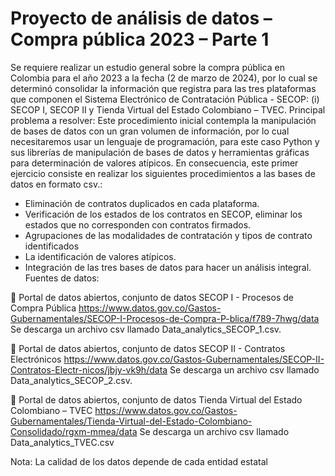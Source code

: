 # Proyecto de análisis de datos – Compra pública 2023 – Parte 1

Se requiere realizar un estudio general sobre la compra pública en Colombia para el año 2023 a la fecha (2 de marzo de 2024), por lo cual se determinó consolidar la información que registra para las tres plataformas que componen el Sistema Electrónico de Contratación Pública - SECOP: (i) SECOP I, SECOP II y Tienda Virtual del Estado Colombiano – TVEC. 
Principal problema a resolver:
Este procedimiento inicial contempla la manipulación de bases de datos con un gran volumen de información, por lo cual necesitaremos usar un lenguaje de programación, para este caso Python y sus librerías de manipulación de bases de datos y herramientas gráficas para determinación de valores atípicos.
En consecuencia, este primer ejercicio consiste en realizar los siguientes procedimientos a las bases de datos en formato csv.: 

-	Eliminación de contratos duplicados en cada plataforma.
-	Verificación de los estados de los contratos en SECOP, eliminar los estados que no corresponden con contratos firmados.
-	Agrupaciones de las modalidades de contratación y tipos de contrato identificados
-	La identificación de valores atípicos.
-	Integración de las tres bases de datos para hacer un análisis integral.
Fuentes de datos:

	Portal de datos abiertos, conjunto de datos SECOP I - Procesos de Compra Pública
https://www.datos.gov.co/Gastos-Gubernamentales/SECOP-I-Procesos-de-Compra-P-blica/f789-7hwg/data
Se descarga un archivo csv llamado Data_analytics_SECOP_1.csv.

 
	Portal de datos abiertos, conjunto de datos SECOP II - Contratos Electrónicos
https://www.datos.gov.co/Gastos-Gubernamentales/SECOP-II-Contratos-Electr-nicos/jbjy-vk9h/data
Se descarga un archivo csv llamado Data_analytics_SECOP_2.csv. 
 

	Portal de datos abiertos, conjunto de datos Tienda Virtual del Estado Colombiano – TVEC
https://www.datos.gov.co/Gastos-Gubernamentales/Tienda-Virtual-del-Estado-Colombiano-Consolidado/rgxm-mmea/data
Se descarga un archivo csv llamado Data_analytics_TVEC.csv 

Nota: La calidad de los datos depende de cada entidad estatal
